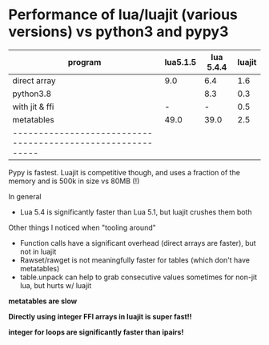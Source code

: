 # Performance of lua/luajit (various versions) vs python3 and pypy3

| program         |   lua5.1.5   |   lua 5.4.4   |   luajit |
|-----------------|--------------|---------------|----------|
| direct array    |     9.0      |     6.4       |    1.6   |
| python3.8       |              |     8.3       |    0.3   |
| with jit & ffi  |     -        |      -        |    0.5   |
| metatables      |    49.0      |     39.0      |    2.5   |
|-----------------------------------------------------------|

Pypy is fastest.  Luajit is competitive though, and uses a fraction
of the memory and is 500k in size vs 80MB (!)

In general

* Lua 5.4 is significantly faster than Lua 5.1, but luajit crushes them both

Other things I noticed when "tooling around"

* Function calls have a significant overhead (direct arrays are faster),
  but not in luajit
* Rawset/rawget is not meaningfully faster for tables (which don't have metatables)
* table.unpack can help to grab consecutive values sometimes for non-jit
  lua, but hurts w/ luajit

**metatables are slow**

**Directly using integer FFI arrays in luajit is super fast!!**

**integer for loops are significantly faster than ipairs!**
